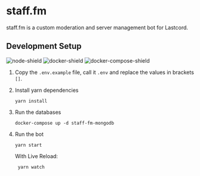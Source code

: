 # staff.fm
staff.fm is a custom moderation and server management bot for Lastcord.

## Development Setup
![node-shield]
![docker-shield]
![docker-compose-shield]

<!-- Image Definitions -->
[docker-shield]: https://img.shields.io/badge/docker->=24.0.7-blue?style=flat&logo=docker
[docker-compose-shield]: https://img.shields.io/badge/docker--compose->=v2.23.3-blue?style=flat&logo=docker
[node-shield]: https://img.shields.io/badge/node--lts-v20.11.0-blue?style=flat&logo=nodedotjs

1. Copy the `.env.example` file, call it `.env` and replace the values in brackets `[]`.
2. Install yarn dependencies
    ```shell
    yarn install
    ```

3. Run the databases

    ```shell
    docker-compose up -d staff-fm-mongodb
    ```

4. Run the bot
    ```shell
    yarn start
    ```

    With Live Reload:
    
   ```shell
    yarn watch
    ```
   

